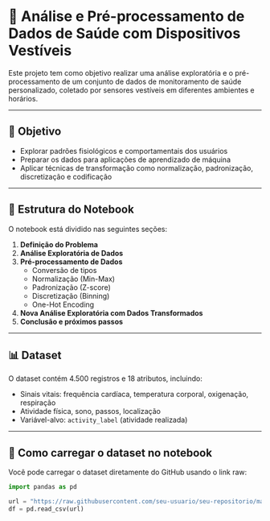 # 🧬 Análise e Pré-processamento de Dados de Saúde com Dispositivos Vestíveis

Este projeto tem como objetivo realizar uma análise exploratória e o pré-processamento de um conjunto de dados de monitoramento de saúde personalizado, coletado por sensores vestíveis em diferentes ambientes e horários.

---

## 🎯 Objetivo

- Explorar padrões fisiológicos e comportamentais dos usuários
- Preparar os dados para aplicações de aprendizado de máquina
- Aplicar técnicas de transformação como normalização, padronização, discretização e codificação

---

## 📁 Estrutura do Notebook

O notebook está dividido nas seguintes seções:

1. **Definição do Problema**
2. **Análise Exploratória de Dados**
3. **Pré-processamento de Dados**
   - Conversão de tipos
   - Normalização (Min-Max)
   - Padronização (Z-score)
   - Discretização (Binning)
   - One-Hot Encoding
4. **Nova Análise Exploratória com Dados Transformados**
5. **Conclusão e próximos passos**

---

## 📊 Dataset

O dataset contém 4.500 registros e 18 atributos, incluindo:

- Sinais vitais: frequência cardíaca, temperatura corporal, oxigenação, respiração
- Atividade física, sono, passos, localização
- Variável-alvo: `activity_label` (atividade realizada)

---

## 🔗 Como carregar o dataset no notebook

Você pode carregar o dataset diretamente do GitHub usando o link raw:

```python
import pandas as pd

url = "https://raw.githubusercontent.com/seu-usuario/seu-repositorio/main/personalized_healthcare_dataset.csv"
df = pd.read_csv(url)
